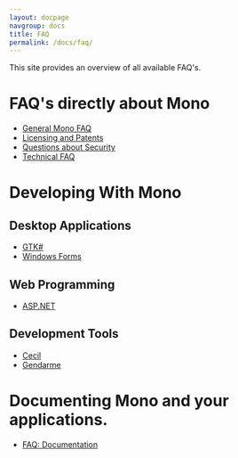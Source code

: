```yaml
---
layout: docpage
navgroup: docs
title: FAQ
permalink: /docs/faq/
---
```


This site provides an overview of all available FAQ's.

FAQ's directly about Mono
=========================

-   [General Mono FAQ]({{site.github.url}}/docs/faq/)
-   [Licensing and Patents]({{site.github.url}}/docs/faq/licensing/)
-   [Questions about Security]({{site.github.url}}/docs/faq/security/)
-   [Technical FAQ]({{site.github.url}}/docs/faq/technical/)

Developing With Mono
====================

Desktop Applications
--------------------

-   [GTK\#]({{site.github.url}}/docs/faq/gtk/)
-   [Windows Forms]({{site.github.url}}/docs/faq/winforms/)

Web Programming
---------------

-   [ASP.NET]({{site.github.url}}/docs/faq/aspnet/)

Development Tools
-----------------

-   [Cecil]({{site.github.url}}/docs/libraries/Mono.Cecil/faq/)
-   [Gendarme]({{site.github.url}}/docs/tools/gendarme/faq/)

Documenting Mono and your applications.
=======================================

-   [FAQ: Documentation]({{site.github.url}}/docs/faq/documentation/)


